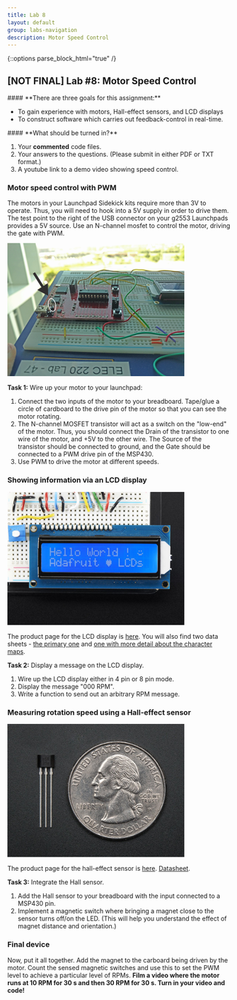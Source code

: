 ```yaml
---
title: Lab 8
layout: default
group: labs-navigation
description: Motor Speed Control
---
```


{::options parse_block_html="true" /}

## [NOT FINAL] Lab #8: Motor Speed Control
<div class="alert alert-info" role="alert">
#### **There are three goals for this assignment:**

  - To gain experience with motors, Hall-effect sensors, and LCD displays
  - To construct software which carries out feedback-control in real-time.
  
</div>

<div class="alert alert-danger" role="alert">
#### **What should be turned in?**

  1. Your **commented** code files. 
  2. Your answers to the questions. (Please submit in either PDF or TXT format.)
  3. A youtube link to a demo video showing speed control.

</div>

### Motor speed control with PWM

The motors in your Launchpad Sidekick kits require more than 3V to operate. Thus, you will need
to hook into a 5V supply in order to drive them. The test point to the right of the USB
connector on your g2553 Launchpads provides a 5V source. Use an N-channel mosfet to control the
motor, driving the gate with PWM.

<img src="./location_5V.png" width="400">

**Task 1:** Wire up your motor to your launchpad:
  1. Connect the two inputs of the motor to your breadboard. Tape/glue a circle of cardboard to the
  drive pin of the motor so that you can see the motor rotating.
  2. The N-channel MOSFET transistor will act as a switch on the "low-end" of the motor. Thus,
  you should connect the Drain of the transistor to one wire of the motor, and +5V to the other
  wire. The Source of the transistor should be connected to ground, and the Gate should be
  connected to a PWM drive pin of the MSP430.
  3.  Use PWM to drive the motor at different speeds.

### Showing information via an LCD display

<img src="./181-04.jpg" width="400">

The product page for the LCD display is [here](https://www.adafruit.com/products/181). You will
also find two data sheets - [the primary one](./p181.pdf) and [one with more detail about the
character maps](./HD44780.pdf). 

**Task 2:** Display a message on the LCD display.
  1. Wire up the LCD display either in 4 pin or 8 pin mode.
  2. Display the message "000 RPM".
  3. Write a function to send out an arbitrary RPM message.

### Measuring rotation speed using a Hall-effect sensor

<img src="./158-00.jpg" width="400">

The product page for the hall-effect sensor is [here](https://www.adafruit.com/products/158).
[Datasheet](US5881_rev007.pdf).

**Task 3:** Integrate the Hall sensor.
  1. Add the Hall sensor to your breadboard with the input connected to a MSP430 pin.
  2. Implement a magnetic switch where bringing a magnet close to the sensor turns off/on the
  LED. (This will help you understand the effect of magnet distance and orientation.)


### Final device

Now, put it all together. Add the magnet to the carboard being driven by the motor. Count the
sensed magnetic switches and use this to set the PWM level to achieve a particular level of
RPMs. **Film a video where the motor runs at 10 RPM for 30 s and then 30 RPM for 30 s. Turn in
your video and code!**



